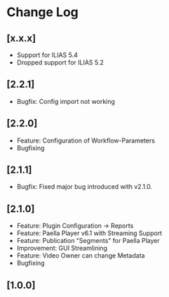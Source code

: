 # Change Log

## [x.x.x]
- Support for ILIAS 5.4
- Dropped support for ILIAS 5.2

## [2.2.1]
- Bugfix: Config import not working

## [2.2.0]
- Feature: Configuration of Workflow-Parameters
- Bugfixing

## [2.1.1]
- Bugfix: Fixed major bug introduced with v2.1.0.

## [2.1.0]
- Feature: Plugin Configuration -> Reports
- Feature: Paella Player v6.1 with Streaming Support
- Feature: Publication "Segments" for Paella Player
- Improvement: GUI Streamlining
- Feature: Video Owner can change Metadata
- Bugfixing


## [1.0.0]
